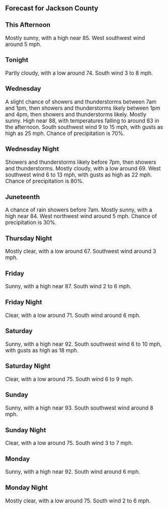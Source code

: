 <div>
   <h2>Forecast for Jackson County</h2>
   <p>
      <div style="font-size:120%">
         <h3>This Afternoon</h3>Mostly sunny, with a high near 85. West southwest wind around 5 mph.<br></div>
   </p>
   <p>
      <div style="font-size:120%">
         <h3>Tonight</h3>Partly cloudy, with a low around 74. South wind 3 to 8 mph.<br></div>
   </p>
   <p>
      <div style="font-size:120%">
         <h3>Wednesday</h3>A slight chance of showers and thunderstorms between 7am and 1pm, then showers and thunderstorms likely between 1pm and 4pm,
         then showers and thunderstorms likely. Mostly sunny. High near 88, with temperatures falling to around 83 in the afternoon.
         South southwest wind 9 to 15 mph, with gusts as high as 25 mph. Chance of precipitation is 70%.<br></div>
   </p>
   <p>
      <div style="font-size:120%">
         <h3>Wednesday Night</h3>Showers and thunderstorms likely before 7pm, then showers and thunderstorms. Mostly cloudy, with a low around 69. West southwest
         wind 6 to 13 mph, with gusts as high as 22 mph. Chance of precipitation is 80%.<br></div>
   </p>
   <p>
      <div style="font-size:120%">
         <h3>Juneteenth</h3>A chance of rain showers before 7am. Mostly sunny, with a high near 84. West northwest wind around 5 mph. Chance of precipitation
         is 30%.<br></div>
   </p>
   <p>
      <div style="font-size:120%">
         <h3>Thursday Night</h3>Mostly clear, with a low around 67. Southwest wind around 3 mph.<br></div>
   </p>
   <p>
      <div style="font-size:120%">
         <h3>Friday</h3>Sunny, with a high near 87. South wind 2 to 6 mph.<br></div>
   </p>
   <p>
      <div style="font-size:120%">
         <h3>Friday Night</h3>Clear, with a low around 71. South wind around 6 mph.<br></div>
   </p>
   <p>
      <div style="font-size:120%">
         <h3>Saturday</h3>Sunny, with a high near 92. South southwest wind 6 to 10 mph, with gusts as high as 18 mph.<br></div>
   </p>
   <p>
      <div style="font-size:120%">
         <h3>Saturday Night</h3>Clear, with a low around 75. South wind 6 to 9 mph.<br></div>
   </p>
   <p>
      <div style="font-size:120%">
         <h3>Sunday</h3>Sunny, with a high near 93. South southwest wind around 8 mph.<br></div>
   </p>
   <p>
      <div style="font-size:120%">
         <h3>Sunday Night</h3>Clear, with a low around 75. South wind 3 to 7 mph.<br></div>
   </p>
   <p>
      <div style="font-size:120%">
         <h3>Monday</h3>Sunny, with a high near 92. South wind around 6 mph.<br></div>
   </p>
   <p>
      <div style="font-size:120%">
         <h3>Monday Night</h3>Mostly clear, with a low around 75. South wind 2 to 6 mph.<br></div>
   </p>
</div>